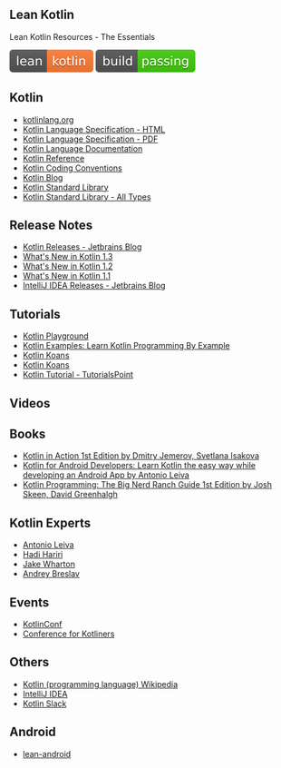 Lean Kotlin
--
Lean Kotlin Resources - The Essentials

![Lean Kotlin](lean-kotlin.svg) ![Build Passing](build-passing.svg)

Kotlin
---
- [kotlinlang.org](https://kotlinlang.org/)
- [Kotlin Language Specification - HTML](https://jetbrains.github.io/kotlin-spec/kotlin-spec.pdf)
- [Kotlin Language Specification - PDF](https://jetbrains.github.io/kotlin-spec/)
- [Kotlin Language Documentation](https://kotlinlang.org/docs/kotlin-docs.pdf)
- [Kotlin Reference](https://kotlinlang.org/docs/reference/)
- [Kotlin Coding Conventions](https://kotlinlang.org/docs/reference/coding-conventions.html)
- [Kotlin Blog](https://blog.jetbrains.com/kotlin/)
- [Kotlin Standard Library](https://kotlinlang.org/api/latest/jvm/stdlib/index.html)
- [Kotlin Standard Library - All Types](https://kotlinlang.org/api/latest/jvm/stdlib/alltypes/index.html)

Release Notes
---
- [Kotlin Releases - Jetbrains Blog](https://blog.jetbrains.com/kotlin/category/releases/)
- [What's New in Kotlin 1.3](https://kotlinlang.org/docs/reference/whatsnew13.html)
- [What's New in Kotlin 1.2](https://kotlinlang.org/docs/reference/whatsnew12.html)
- [What's New in Kotlin 1.1](https://kotlinlang.org/docs/reference/whatsnew11.html)
- [IntelliJ IDEA Releases - Jetbrains Blog](https://blog.jetbrains.com/idea/category/releases/)


Tutorials
---
- [Kotlin Playground](https://play.kotlinlang.org/)
- [Kotlin Examples: Learn Kotlin Programming By Example](https://play.kotlinlang.org/byExample/overview)
- [Kotlin Koans](https://play.kotlinlang.org/koans/overview)
- [Kotlin Koans](https://try.kotlinlang.org)
- [Kotlin Tutorial - TutorialsPoint](https://www.tutorialspoint.com/kotlin/)

Videos
---

Books
---
- [Kotlin in Action 1st Edition by Dmitry Jemerov, Svetlana Isakova](https://www.amazon.com/Kotlin-Action-Dmitry-Jemerov/dp/1617293296)
- [Kotlin for Android Developers: Learn Kotlin the easy way while developing an Android App by Antonio Leiva](https://www.amazon.com/Kotlin-Android-Developers-Learn-developing/dp/1530075610)
- [Kotlin Programming: The Big Nerd Ranch Guide 1st Edition by Josh Skeen, David Greenhalgh](https://www.amazon.com/Kotlin-Programming-Nerd-Ranch-Guide/dp/0135161630)

Kotlin Experts
---
- [Antonio Leiva](https://antonioleiva.com/)
- [Hadi Hariri](https://hadihariri.com/)
- [Jake Wharton](https://jakewharton.com/)
- [Andrey Breslav](http://abreslav.com/)

Events
---
- [KotlinConf](https://kotlinconf.com/)
- [Conference for Kotliners](https://www.conferenceforkotliners.com/)

Others
---
- [Kotlin (programming language)
 Wikipedia](https://en.wikipedia.org/wiki/Kotlin_(programming_language))
- [IntelliJ IDEA](https://www.jetbrains.com/idea/)
- [Kotlin Slack](http://slack.kotlinlang.org/)

Android
---
- [lean-android](https://github.com/tunjos/lean-android)
